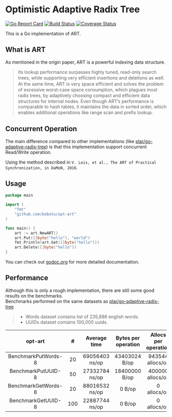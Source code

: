 # Optimistic Adaptive Radix Tree  

[![Go Report Card](https://goreportcard.com/badge/github.com/bobotu/opt-art)](https://goreportcard.com/report/github.com/bobotu/opt-art)
[![Build Status](https://travis-ci.org/bobotu/opt-art.svg?branch=master)](https://travis-ci.org/bobotu/opt-art)
[![Coverage Status](https://coveralls.io/repos/github/bobotu/opt-art/badge.svg?branch=master)](https://coveralls.io/github/bobotu/opt-art?branch=master)   

This is a Go implementation of ART.

## What is ART  
As mentioned in the origin paper, ART is a powerful indexing data structure.

> Its lookup performance surpasses highly tuned, read-only search trees, while supporting very efﬁcient insertions and
  deletions as well. At the same time, ART is very space efﬁcient and solves the problem of excessive worst-case space
  consumption, which plagues most radix trees, by adaptively choosing compact and efﬁcient data structures for internal 
  nodes. Even though ART’s performance is comparable to hash tables, it maintains the data in sorted order, which 
  enables additional operations like range scan and preﬁx lookup.

## Concurrent Operation
The main difference compared to other implementations (like [plar/go-adaptive-radix-tree](https://github.com/plar/go-adaptive-radix-tree))
is that this implementation support concurrent Read/Write operation.

Using the method described in `V. Leis, et al., The ART of Practical Synchronization, in DaMoN, 2016`.

## Usage  

```go
package main

import (
	"fmt"
	"github.com/bobotu/opt-art"
)

func main() {
	art := art.NewART()
	art.Put([]byte("hello"), "world")
	fmt.Println(art.Get([]byte("hello")))
	art.Delete([]byte("hello"))
}
```

You can check out [godoc.org](https://godoc.org/github.com/bobotu/opt-art) for more detailed documentation.  

## Performance  
Although this is only a rough implementation, there are still some good results on the benchmarks.  
Benchmarks performed on the same datasets as [plar/go-adaptive-radix-tree](https://github.com/plar/go-adaptive-radix-tree)

> * Words dataset contains list of 235,886 english words.
> *  UUIDs dataset contains 100,000 uuids.  

**opt-art**|**#**|**Average time**|**Bytes per operation**|**Allocs per operation**
:-----:|:-----:|:-----:|:-----:|:-----:
BenchmarkPutWords-8|20|69056403 ns/op|43403024 B/op|943544 allocs/op
BenchmarkPutUUID-8|50|27332784 ns/op|18400000 B/op|400000 allocs/op
BenchmarkGetWords-8|20|88016532 ns/op|0 B/op|0 allocs/op
BenchmarkGetUUID-8|100|22887744 ns/op|0 B/op|0 allocs/op  
